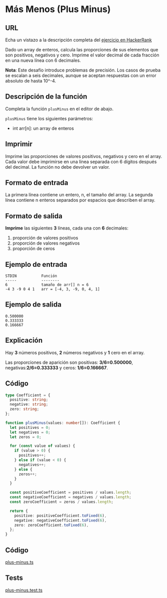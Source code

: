 # Más Menos (Plus Minus)

## URL
Echa un vistazo a la descripción completa del [ejercicio en HackerRank](https://www.hackerrank.com/challenges/plus-minus)

Dado un array de enteros, calcula las proporciones de sus elementos que son positivos, negativos y cero. Imprime el valor decimal de cada fracción en una nueva línea con 6 decimales.

**Nota**: Este desafío introduce problemas de precisión. Los casos de prueba se escalan a seis decimales, aunque se aceptan respuestas con un error absoluto de hasta 10^-4.

## Descripción de la función

Completa la función `plusMinus` en el editor de abajo.

`plusMinus` tiene los siguientes parámetros:

- int arr[n]: un array de enteros

## Imprimir

Imprime las proporciones de valores positivos, negativos y cero en el array. Cada valor debe imprimirse en una línea separada con 6 dígitos después del decimal. La función no debe devolver un valor.

## Formato de entrada

La primera línea contiene un entero, n, el tamaño del array.
La segunda línea contiene n enteros separados por espacios que describen el array.

## Formato de salida

**Imprime** las siguientes **3** líneas, cada una con **6** decimales:

1. proporción de valores positivos
2. proporción de valores negativos
3. proporción de ceros

## Ejemplo de entrada

```
STDIN           Función
-----           --------
6               tamaño de arr[] n = 6
-4 3 -9 0 4 1   arr = [-4, 3, -9, 0, 4, 1]
```

## Ejemplo de salida

```
0.500000
0.333333
0.166667
```

## Explicación

Hay **3** números positivos, **2** números negativos y **1** cero en el array.

Las proporciones de aparición son positivas: **3/6=0.500000**, negativas:**2/6=0.333333** y ceros: **1/6=0.166667**.

## Código

```typescript
type Coefficient = {
  positive: string;
  negative: string;
  zero: string;
};

function plusMinus(values: number[]): Coefficient {
  let positives = 0;
  let negatives = 0;
  let zeros = 0;

  for (const value of values) {
    if (value > 0) {
      positives++;
    } else if (value < 0) {
      negatives++;
    } else {
      zeros++;
    }
  }

  const positiveCoefficient = positives / values.length;
  const negativeCoefficient = negatives / values.length;
  const zeroCoefficient = zeros / values.length;

  return {
    positive: positiveCoefficient.toFixed(6),
    negative: negativeCoefficient.toFixed(6),
    zero: zeroCoefficient.toFixed(6),
  };
}
```

## Código
[plus-minus.ts](./plus-minus.ts)

## Tests
[plus-minus.test.ts](./plus-minus.test.ts)
